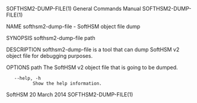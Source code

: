 SOFTHSM2-DUMP-FILE(1)                                                                      General Commands Manual                                                                      SOFTHSM2-DUMP-FILE(1)



NAME
       softhsm2-dump-file - SoftHSM object file dump

SYNOPSIS
       softhsm2-dump-file path

DESCRIPTION
       softhsm2-dump-file is a tool that can dump SoftHSM v2 object file for debugging purposes.

OPTIONS
       path   The SoftHSM v2 object file that is going to be dumped.

       --help, -h
              Show the help information.



SoftHSM                                                                                         20 March 2014                                                                           SOFTHSM2-DUMP-FILE(1)
